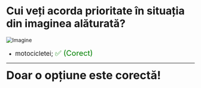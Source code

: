 # Cui veți acorda prioritate în situația din imaginea alăturată?

![Imagine](https://www.arr-atestate.ro/upload/img/questions/img/cui-veti-acorda-prioritate-in-situatia-din-imaginea-alaturata.jpg)

- <span style="font-size: larger;">motocicletei; <span style="color: green; font-size: larger;">✅ (Corect)</span></span>

---

<span style="font-size: 30px; font-weight: bold;">**Doar o opțiune este corectă!**</span>